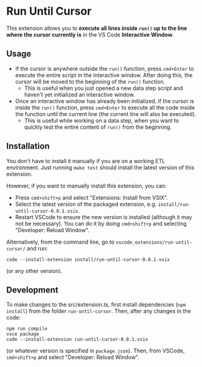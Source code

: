 # Run Until Cursor

This extension allows you to **execute all lines inside `run()` up to the line where the cursor currently is** in the VS Code **Interactive Window**.

## Usage
* If the cursor is anywhere outside the `run()` function, press `cmd+Enter` to execute the entire script in the interactive window. After doing this, the cursor will be moved to the beginning of the `run()` function.
  * This is useful when you just opened a new data step script and haven't yet initialized an interactive window.
* Once an interactive window has already been initialized, if the cursor is inside the `run()` function, press `cmd+Enter` to execute all the code inside the function until the current line (the current line will also be executed).
  * This is useful while working on a data step, when you want to quickly test the entire content of `run()` from the beginning.

## Installation

You don't have to install it manually if you are on a working ETL environment. Just running `make test` should install the latest version of this extension.

However, if you want to manually install this extension, you can:
- Press `cmd+shift+p` and select "Extensions: Install from VSIX".
- Select the latest version of the packaged extension, e.g. `install/run-until-cursor-0.0.1.vsix`.
- Restart VSCode to ensure the new version is installed (although it may not be necessary). You can do it by doing `cmd+shift+p` and selecting "Developer: Reload Window".

Alternatively, from the command line, go to `vscode_extensions/run-until-cursor/` and run:
```
code --install-extension install/run-until-cursor-0.0.1.vsix
```
(or any other version).

## Development

To make changes to the src/extension.ts, first install dependencies (`npm install`) from the folder `run-until-cursor`. Then, after any changes in the code:
```
npm run compile
vsce package
code --install-extension run-until-cursor-0.0.1.vsix
```
(or whatever version is specified in `package.json`). Then, from VSCode, `cmd+shift+p` and select "Developer: Reload Window".
